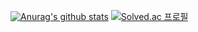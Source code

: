 [![Anurag's github stats](https://github-readme-stats.vercel.app/api?username=h1103095)](https://github.com/anuraghazra/github-readme-stats)
[![Solved.ac 프로필](http://mazassumnida.wtf/api/generate_badge?boj=k1101jh)](https://solved.ac/k1101jh)

<!--
**h1103095/h1103095** is a ✨ _special_ ✨ repository because its `README.md` (this file) appears on your GitHub profile.

Here are some ideas to get you started:

- 🔭 I’m currently working on ...
- 🌱 I’m currently learning ...
- 👯 I’m looking to collaborate on ...
- 🤔 I’m looking for help with ...
- 💬 Ask me about ...
- 📫 How to reach me: ...
- 😄 Pronouns: ...
- ⚡ Fun fact: ...
-->
